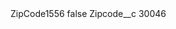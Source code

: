 <?xml version="1.0" encoding="UTF-8"?>
<CustomMetadata xmlns="http://soap.sforce.com/2006/04/metadata" xmlns:xsi="http://www.w3.org/2001/XMLSchema-instance" xmlns:xsd="http://www.w3.org/2001/XMLSchema">
    <label>ZipCode1556</label>
    <protected>false</protected>
    <values>
        <field>Zipcode__c</field>
        <value xsi:type="xsd:string">30046</value>
    </values>
</CustomMetadata>
